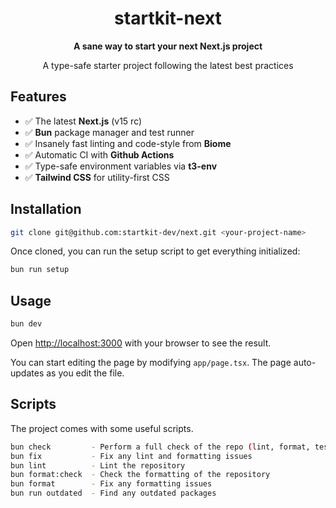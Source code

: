 <h1 align="center">startkit-next</h1>

<div align="center">
  <strong>A sane way to start your next Next.js project</strong>
  <p>A type-safe starter project following the latest best practices</p>
</div>

## Features

- ✅ The latest **Next.js** (v15 rc)
- ✅ **Bun** package manager and test runner
- ✅ Insanely fast linting and code-style from **Biome**
- ✅ Automatic CI with **Github Actions**
- ✅ Type-safe environment variables via **t3-env**
- ✅ **Tailwind CSS** for utility-first CSS

## Installation

```sh
git clone git@github.com:startkit-dev/next.git <your-project-name>
```

Once cloned, you can run the setup script to get everything initialized:

```sh
bun run setup
```

## Usage

```sh
bun dev
```

Open [http://localhost:3000](http://localhost:3000) with your browser to see the result.

You can start editing the page by modifying `app/page.tsx`. The page auto-updates as you edit the file.

## Scripts

The project comes with some useful scripts.

```sh
bun check         - Perform a full check of the repo (lint, format, test, and type-check)
bun fix           - Fix any lint and formatting issues
bun lint          - Lint the repository
bun format:check  - Check the formatting of the repository
bun format        - Fix any formatting issues
bun run outdated  - Find any outdated packages
```
